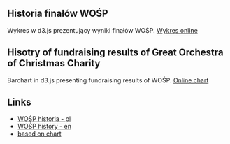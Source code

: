 ## Historia finałów WOŚP
Wykres w d3.js prezentujący wyniki finałów WOŚP.
[Wykres online](http://bl.ocks.org/mziembinski/raw/5d51aecea7501de31113dc51612a9f2f/)


## Hisotry of fundraising results of Great Orchestra of Christmas Charity
Barchart in d3.js presenting fundraising results of WOŚP.
[Online chart](http://bl.ocks.org/mziembinski/raw/5d51aecea7501de31113dc51612a9f2f/)


## Links
* [WOŚP historia - pl](http://www.wosp.org.pl/final/historia-finalow)
* [WOŚP history - en](http://www.en.wosp.org.pl/final/historia-finalow)
* [based on chart](http://bl.ocks.org/slnader/9452976)

